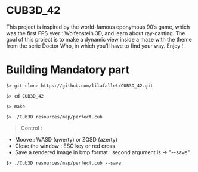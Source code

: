 # CUB3D_42

This project is inspired by the world-famous eponymous 90’s game, which was the first FPS ever : Wolfenstein 3D, and learn about ray-casting. The goal of this project is to make a dynamic view inside a maze with the theme from the serie Doctor Who, in which you’ll have to find your way. Enjoy !

# Building Mandatory part

``$> git clone https://github.com/lilafallet/CUB3D_42.git ``

``$> cd CUB3D_42``

``$> make``

``$> ./Cub3D resources/map/perfect.cub``

> Control :

* Moove : WASD (qwerty) or ZQSD (azerty)
* Close the window : ESC key or red cross
* Save a rendered image in bmp format : second argument is -> "--save"

``$> ./Cub3D resources/map/perfect.cub --save``
